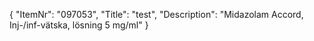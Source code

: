{
  "ItemNr": "097053",
  "Title": "test",
  "Description": "Midazolam Accord, Inj-/inf-vätska, lösning 5 mg/ml"
}